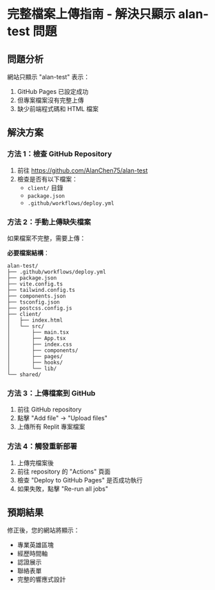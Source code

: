 # 完整檔案上傳指南 - 解決只顯示 alan-test 問題

## 問題分析
網站只顯示 "alan-test" 表示：
1. GitHub Pages 已設定成功
2. 但專案檔案沒有完整上傳
3. 缺少前端程式碼和 HTML 檔案

## 解決方案

### 方法 1：檢查 GitHub Repository
1. 前往 https://github.com/AlanChen75/alan-test
2. 檢查是否有以下檔案：
   - `client/` 目錄
   - `package.json`
   - `.github/workflows/deploy.yml`

### 方法 2：手動上傳缺失檔案
如果檔案不完整，需要上傳：

**必要檔案結構**：
```
alan-test/
├── .github/workflows/deploy.yml
├── package.json
├── vite.config.ts
├── tailwind.config.ts
├── components.json
├── tsconfig.json
├── postcss.config.js
├── client/
│   ├── index.html
│   └── src/
│       ├── main.tsx
│       ├── App.tsx
│       ├── index.css
│       ├── components/
│       ├── pages/
│       ├── hooks/
│       └── lib/
└── shared/
```

### 方法 3：上傳檔案到 GitHub
1. 前往 GitHub repository
2. 點擊 "Add file" → "Upload files"
3. 上傳所有 Replit 專案檔案

### 方法 4：觸發重新部署
1. 上傳完檔案後
2. 前往 repository 的 "Actions" 頁面
3. 檢查 "Deploy to GitHub Pages" 是否成功執行
4. 如果失敗，點擊 "Re-run all jobs"

## 預期結果
修正後，您的網站將顯示：
- 專業英雄區塊
- 經歷時間軸
- 認證展示
- 聯絡表單
- 完整的響應式設計